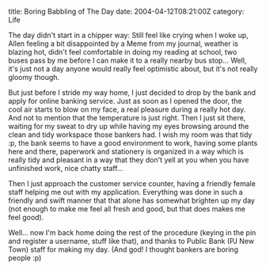 title: Boring Babbling of The Day
date: 2004-04-12T08:21:00Z
category: Life

The day didn't start in a chipper way: Still feel like crying when I woke up, Allen feeling a bit disappointed by a Meme from my journal, weather is blazing hot, didn't feel comfortable in doing my reading at school, two buses pass by me before I can make it to a really nearby bus stop… Well, it's just not a day anyone would really feel optimistic about, but it's not really gloomy though.

But just before I stride my way home, I just decided to drop by the bank and apply for online banking service. Just as soon as I opened the door, the cool air starts to blow on my face, a real pleasure during a really hot day. And not to mention that the temperature is just right. Then I just sit there, waiting for my sweat to dry up while having my eyes browsing around the clean and tidy workspace those bankers had. I wish my room was that tidy :p, the bank seems to have a good environment to work, having some plants here and there, paperwork and stationery is organized in a way which is really tidy and pleasant in a way that they don't yell at you when you have unfinished work, nice chatty staff…

Then I just approach the customer service counter, having a friendly female staff helping me out with my application. Everything was done in such a friendly and swift manner that that alone has somewhat brighten up my day (not enough to make me feel all fresh and good, but that does makes me feel good).

Well… now I'm back home doing the rest of the procedure (keying in the pin and register a username, stuff like that), and thanks to Public Bank (PJ New Town) staff for making my day. (And god! I thought bankers are boring people :p)
